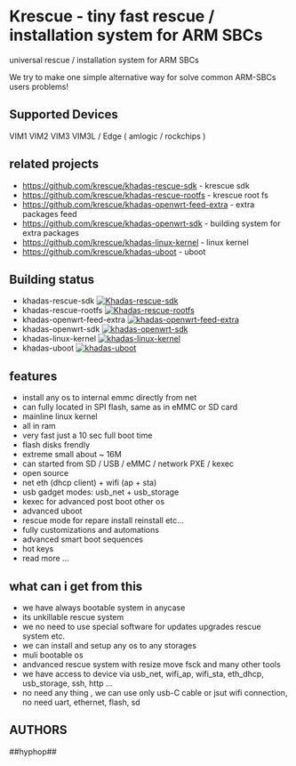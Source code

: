 # Krescue - tiny fast rescue / installation system for ARM SBCs

universal rescue / installation system for ARM SBCs

We try to make one simple alternative way for solve common ARM-SBCs users problems!

## Supported Devices

VIM1 VIM2 VIM3 VIM3L / Edge ( amlogic / rockchips )

## related projects

+ https://github.com/krescue/khadas-rescue-sdk		- krescue sdk
+ https://github.com/krescue/khadas-rescue-rootfs	- krescue root fs
+ https://github.com/krescue/khadas-openwrt-feed-extra	- extra packages feed
+ https://github.com/krescue/khadas-openwrt-sdk		- building system for extra packages
+ https://github.com/krescue/khadas-linux-kernel	- linux kernel
+ https://github.com/krescue/khadas-uboot		- uboot

## Building status

<!--
+ khadas-rescue-sdk		[![khadas-rescue-sdk](https://travis-ci.org/krescue/khadas-rescue-sdk.svg?branch=master)](https://travis-ci.org/krescue/khadas-rescue-sdk)
+ khadas-rescue-rootfs		[![khadas-rescue-rootfs](https://travis-ci.org/krescue/khadas-rescue-rootfs.svg?branch=master)](https://travis-ci.org/krescue/khadas-rescue-rootfs)
-->

+ khadas-rescue-sdk             [![Khadas-rescue-sdk](https://github.com/krescue/khadas-rescue-sdk/workflows/Build/badge.svg)](https://github.com/krescue/khadas-rescue-sdk/actions)
+ khadas-rescue-rootfs          [![Khadas-rescue-rootfs](https://github.com/krescue/khadas-rescue-rootfs/workflows/Build/badge.svg)](https://github.com/krescue/khadas-rescue-rootfs/actions)
+ khadas-openwrt-feed-extra	[![khadas-openwrt-feed-extra](https://travis-ci.org/krescue/khadas-openwrt-feed-extra.svg?branch=master)](https://travis-ci.org/krescue/khadas-openwrt-feed-extra)
+ khadas-openwrt-sdk		[![khadas-openwrt-sdk](https://travis-ci.org/krescue/khadas-openwrt-sdk.svg?branch=master)](https://travis-ci.org/krescue/khadas-openwrt-sdk)
+ khadas-linux-kernel		[![khadas-linux-kernel](https://travis-ci.org/krescue/khadas-linux-kernel.svg?branch=master)](https://travis-ci.org/krescue/khadas-linux-kernel)
+ khadas-uboot			[![khadas-uboot](https://travis-ci.org/krescue/khadas-uboot.svg?branch=master)](https://travis-ci.org/krescue/khadas-uboot)

## features

+ install any os to internal emmc directly from net
+ can fully located in SPI flash, same as in eMMC or SD card
+ mainline linux kernel
+ all in ram
+ very fast just a 10 sec full boot time
+ flash disks frendly
+ extreme small about ~ 16M
+ can started from SD / USB / eMMC / network PXE / kexec 
+ open source
+ net eth (dhcp client) + wifi (ap + sta)
+ usb gadget modes: usb_net + usb_storage
+ kexec for advanced post boot other os
+ advanced uboot
+ rescue mode for repare install reinstall etc...
+ fully customizations and automations
+ advanced smart boot sequences
+ hot keys
+ read more ...

## what can i get from this 

+ we have always bootable system in anycase
+ its unkillable rescue system 
+ we no need to use special software for updates upgrades rescue system etc.
+ we can install and setup any os to any storages
+ muli bootable os
+ andvanced rescue system with resize move fsck and many other tools 
+ we have access to device via usb_net, wifi_ap, wifi_sta, eth_dhcp, usb_storage, ssh, http ...
+ no need any thing , we can use only usb-C cable or jsut wifi connection, no need uart, ethernet, flash, sd

## AUTHORS

\##hyphop##

